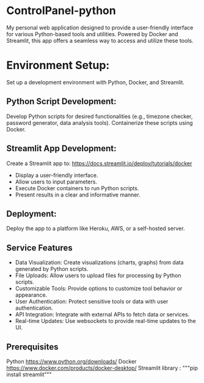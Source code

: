 # ControlPanel-python
My personal web application designed to provide a user-friendly interface for various Python-based tools and utilities. Powered by Docker and Streamlit, this app offers a seamless way to access and utilize these tools.

# Environment Setup:
Set up a development environment with Python, Docker, and Streamlit.

## Python Script Development:
Develop Python scripts for desired functionalities (e.g., timezone checker, password generator, data analysis tools).
Containerize these scripts using Docker.

## Streamlit App Development:
Create a Streamlit app to: https://docs.streamlit.io/deploy/tutorials/docker
  - Display a user-friendly interface.
  - Allow users to input parameters.
  - Execute Docker containers to run Python scripts.
  - Present results in a clear and informative manner.

## Deployment:
Deploy the app to a platform like Heroku, AWS, or a self-hosted server.

## Service Features
- Data Visualization:
Create visualizations (charts, graphs) from data generated by Python scripts.
- File Uploads:
Allow users to upload files for processing by Python scripts.
- Customizable Tools:
Provide options to customize tool behavior or appearance.
- User Authentication:
Protect sensitive tools or data with user authentication.
- API Integration:
Integrate with external APIs to fetch data or services.
- Real-time Updates:
Use websockets to provide real-time updates to the UI.

## Prerequisites

Python https://www.python.org/downloads/ 
Docker https://www.docker.com/products/docker-desktop/
Streamlit library : """pip install streamlit"""